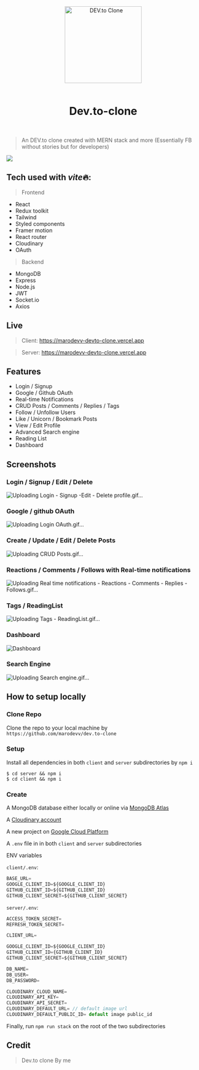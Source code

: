 <div align="center">
  <a href="https://marodevv-devto-clone.vercel.app">
        <img src="https://res.cloudinary.com/practicaldev/image/fetch/s--QG4or-x4--/c_limit%2Cf_auto%2Cfl_progressive%2Cq_auto%2Cw_880/https://thepracticaldev.s3.amazonaws.com/i/jrzutxzs0l43wqvw5k8z.png" alt="DEV.to Clone" width="200">
  </a>
  <br />
  <br />
  <h1>Dev.to-clone</h1>
  <br />
</div>

> An DEV.to clone created with MERN stack and more (Essentially FB without stories but for developers)

<a href="https://marodevv-devto-clone.vercel.app">
  <img src='https://user-images.githubusercontent.com/90101257/190000739-e824f9a6-2014-4df1-8aca-6ce64e11f4dd.PNG' />
</a>

## Tech used with *vite*🔥:

> Frontend

- React
- Redux toolkit
- Tailwind
- Styled components
- Framer motion
- React router
- Cloudinary
- OAuth

> Backend

- MongoDB
- Express
- Node.js
- JWT
- Socket.io
- Axios

## Live

> Client: https://marodevv-devto-clone.vercel.app

> Server: https://marodevv-devto-clone.vercel.app

## Features

- Login / Signup
- Google / Github OAuth
- Real-time Notifications
- CRUD Posts / Comments / Replies / Tags
- Follow / Unfollow Users
- Like / Unicorn / Bookmark Posts
- View / Edit Profile
- Advanced Search engine
- Reading List
- Dashboard

## Screenshots

### Login / Signup / Edit / Delete

![Uploading Login - Signup -Edit - Delete profile.gif…]()

### Google / github OAuth

![Uploading Login OAuth.gif…]()

### Create / Update / Edit / Delete Posts

![Uploading CRUD Posts.gif…]()

### Reactions / Comments / Follows with Real-time notifications

![Uploading Real time notifications - Reactions - Comments - Replies - Follows.gif…]()

### Tags / ReadingList

![Uploading Tags - ReadingList.gif…]()

### Dashboard

![Dashboard](https://user-images.githubusercontent.com/90101257/190119722-fb78a3ad-082c-45ad-b438-ee30606825ef.gif)

### Search Engine

![Uploading Search engine.gif…]()

## How to setup locally

### Clone Repo

Clone the repo to your local machine by `https://github.com/marodevv/dev.to-clone`

### Setup

Install all dependencies in both `client` and `server` subdirectories by `npm i`

```shell
$ cd server && npm i
$ cd client && npm i
```

### Create

A MongoDB database either locally or online via <a href='https://www.mongodb.com/cloud/atlas'>MongoDB Atlas</a>

A <a href="https://cloudinary.com/">Cloudinary account</a>

A new project on <a href='https://console.cloud.google.com'>Google Cloud Platform</a>

A `.env` file in in both `client` and `server` subdirectories

ENV variables

`client/.env`:

```js
BASE_URL=
GOOGLE_CLIENT_ID=${GOOGLE_CLIENT_ID}
GITHUB_CLIENT_ID=${GITHUB_CLIENT_ID}
GITHUB_CLIENT_SECRET=${GITHUB_CLIENT_SECRET}
```

`server/.env`:

```js
ACCESS_TOKEN_SECRET=
REFRESH_TOKEN_SECRET=

CLIENT_URL=

GOOGLE_CLIENT_ID=${GOOGLE_CLIENT_ID}
GITHUB_CLIENT_ID={GITHUB_CLIENT_ID}
GITHUB_CLIENT_SECRET=${GITHUB_CLIENT_SECRET}

DB_NAME=
DB_USER=
DB_PASSWORD=

CLOUDINARY_CLOUD_NAME=
CLOUDINARY_API_KEY=
CLOUDINARY_API_SECRET=
CLOUDINARY_DEFAULT_URL= // default image url
CLOUDINARY_DEFAULT_PUBLIC_ID= default image public_id
```

Finally, run <code>npm run stack</code> on the root of the two subdirectories

## Credit

> Dev.to clone By me
